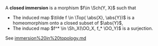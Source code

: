 A **closed immersion** is a morphism $f\in \Sch(Y, X)$  such that 
- The induced map $\tilde f \in \Top( \abs{X}, \abs{Y})$ is a homeomorphism onto a closed subset of $\abs{Y}$,
- The induced map $f^* \in \Sh_X(\OO_X, f_* \OO_Y)$ is a surjection.

See [immersion%20in%20topology.md](immersion%20in%20topology.md)
